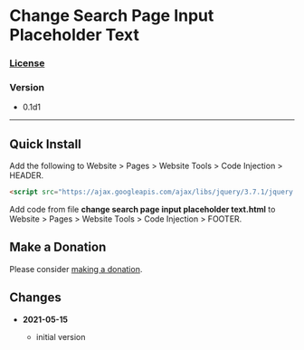 # Change Search Page Input Placeholder Text

### [License][99]

### Version

  * 0.1d1

---

## Quick Install

Add the following to Website > Pages > Website Tools > Code
Injection > HEADER.

```html
<script src="https://ajax.googleapis.com/ajax/libs/jquery/3.7.1/jquery.min.js"></script>
```

Add code from file **change search page input placeholder text.html** to
Website > Pages > Website Tools > Code Injection > FOOTER.

## Make a Donation

Please consider [making a donation](https://github.com/tomsWebConsulting/twcsl#make-a-donation).

## Changes

<!-- * **2021-07-01**

  * added code to change read more link
  * use twcsl
  * bumped version to 0.1d2
  -->
* **2021-05-15**

  * initial version

[99]: https://github.com/tomsWebConsulting/twcsl/blob/main/LICENSE.txt#L1
